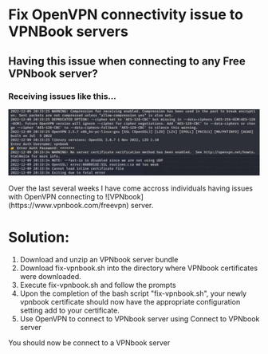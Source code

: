 # Fix OpenVPN connectivity issue to VPNBook servers

## Having this issue when connecting to any Free VPNbook server?
### Receiving issues like this...
![Issue](https://github.com/1KevinFigueroa/openvpn-issues-vpnbook/blob/main/images/OpenVPN_issue_VPNbook.png)

<p>Over the last several weeks I have come accross individuals having issues with OpenVPN connecting to ![VPNbook](https://www.vpnbook.com/freevpn) server.  </p>

# Solution:
1. Download and unzip an VPNbook server bundle
2. Download fix-vpnbook.sh into the directory where VPNbook certificates were downloaded.
3. Execute fix-vpnbook.sh and follow the prompts
4. Upon the completion of the bash script "fix-vpnbook.sh", your newly vpnbook certificate should
   now have the appropriate configuration setting add to your certificate.
5. Use OpenVPN to connect to VPNbook server using Connect to VPNbook server  

You should now be connect to a VPNbook server
